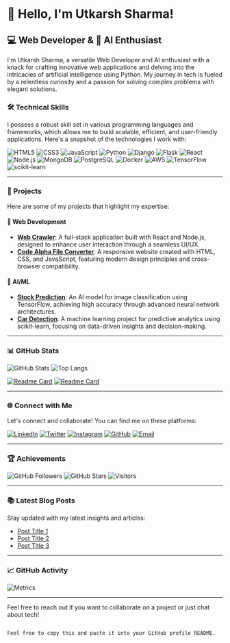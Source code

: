 

# 👋 Hello, I'm Utkarsh Sharma!

## 💻 Web Developer & 🧠 AI Enthusiast

I'm Utkarsh Sharma, a versatile Web Developer and AI enthusiast with a knack for crafting innovative web applications and delving into the intricacies of artificial intelligence using Python. My journey in tech is fueled by a relentless curiosity and a passion for solving complex problems with elegant solutions.

### 🛠️ Technical Skills

I possess a robust skill set in various programming languages and frameworks, which allows me to build scalable, efficient, and user-friendly applications. Here's a snapshot of the technologies I work with:

![HTML5](https://img.shields.io/badge/-HTML5-E34F26?style=flat-square&logo=html5&logoColor=white)
![CSS3](https://img.shields.io/badge/-CSS3-1572B6?style=flat-square&logo=css3&logoColor=white)
![JavaScript](https://img.shields.io/badge/-JavaScript-F7DF1E?style=flat-square&logo=javascript&logoColor=black)
![Python](https://img.shields.io/badge/-Python-3776AB?style=flat-square&logo=python&logoColor=white)
![Django](https://img.shields.io/badge/-Django-092E20?style=flat-square&logo=django&logoColor=white)
![Flask](https://img.shields.io/badge/-Flask-000000?style=flat-square&logo=flask&logoColor=white)
![React](https://img.shields.io/badge/-React-61DAFB?style=flat-square&logo=react&logoColor=black)
![Node.js](https://img.shields.io/badge/-Node.js-339933?style=flat-square&logo=node.js&logoColor=white)
![MongoDB](https://img.shields.io/badge/-MongoDB-47A248?style=flat-square&logo=mongodb&logoColor=white)
![PostgreSQL](https://img.shields.io/badge/-PostgreSQL-336791?style=flat-square&logo=postgresql&logoColor=white)
![Docker](https://img.shields.io/badge/-Docker-2496ED?style=flat-square&logo=docker&logoColor=white)
![AWS](https://img.shields.io/badge/-AWS-232F3E?style=flat-square&logo=amazon-aws&logoColor=white)
![TensorFlow](https://img.shields.io/badge/-TensorFlow-FF6F00?style=flat-square&logo=tensorflow&logoColor=white)
![scikit-learn](https://img.shields.io/badge/-scikit--learn-F7931E?style=flat-square&logo=scikit-learn&logoColor=white)

---

### 🚀 Projects

Here are some of my projects that highlight my expertise:

#### 📱 Web Development
- **[Web Crawler](https://github.com/utkarsh2302/webcrawler)**: A full-stack application built with React and Node.js, designed to enhance user interaction through a seamless UI/UX.
- **[Code Alpha File Converter](https://github.com/utkarsh2302/Code_alpha_file_converter)**: A responsive website created with HTML, CSS, and JavaScript, featuring modern design principles and cross-browser compatibility.

#### 🤖 AI/ML
- **[Stock Prediction](https://github.com/utkarsh2302/Stockprediction2)**: An AI model for image classification using TensorFlow, achieving high accuracy through advanced neural network architectures.
- **[Car Detection](https://github.com/utkarsh2302/car-detetction)**: A machine learning project for predictive analytics using scikit-learn, focusing on data-driven insights and decision-making.

---

### 📊 GitHub Stats

![GitHub Stats](https://github-readme-stats.vercel.app/api?username=utkarsh2302&show_icons=true&theme=radical)
![Top Langs](https://github-readme-stats.vercel.app/api/top-langs/?username=utkarsh2302&layout=compact&theme=radical)

[![Readme Card](https://github-readme-stats.vercel.app/api/pin/?username=utkarsh2302&repo=webcrawler&theme=radical)](https://github.com/utkarsh2302/webcrawler)
[![Readme Card](https://github-readme-stats.vercel.app/api/pin/?username=utkarsh2302&repo=Code_alpha_file_converter&theme=radical)](https://github.com/utkarsh2302/Code_alpha_file_converter)

---

### 🌐 Connect with Me

Let's connect and collaborate! You can find me on these platforms:

[![LinkedIn](https://img.shields.io/badge/-LinkedIn-0077B5?style=flat-square&logo=linkedin&logoColor=white)](https://www.linkedin.com/in/utkarsh-sharma232002/)
[![Twitter](https://img.shields.io/badge/-Twitter-1DA1F2?style=flat-square&logo=twitter&logoColor=white)](https://twitter.com/Utkarsh232002)
[![Instagram](https://img.shields.io/badge/-Instagram-E4405F?style=flat-square&logo=instagram&logoColor=white)](https://www.instagram.com/utkarsh_.sharma_/)
[![GitHub](https://img.shields.io/badge/-GitHub-181717?style=flat-square&logo=github&logoColor=white)](https://github.com/utkarsh2302/)
[![Email](https://img.shields.io/badge/-Email-D14836?style=flat-square&logo=gmail&logoColor=white)](mailto:utkarshsharma705@gmail.com)

---

### 🏆 Achievements

![GitHub Followers](https://img.shields.io/github/followers/utkarsh2302?style=social)
![GitHub Stars](https://img.shields.io/github/stars/utkarsh2302?style=social)
![Visitors](https://visitor-badge.glitch.me/badge?page_id=utkarsh2302.utkarsh2302)

---

### 📚 Latest Blog Posts

Stay updated with my latest insights and articles:

<!-- BLOG-POST-LIST:START -->
- [Post Title 1](https://yourblog.com/post-title-1)
- [Post Title 2](https://yourblog.com/post-title-2)
- [Post Title 3](https://yourblog.com/post-title-3)
<!-- BLOG-POST-LIST:END -->

---

### 📈 GitHub Activity

![Metrics](https://metrics.lecoq.io/utkarsh2302?template=classic&isocalendar=1&languages=1&stars=1&habits=1&followup=1&people=1&code=1&activity=1&achievements=1&notable=1&repositories=1&lines=1&repositories=100&repositories.batch=100&repositories.forks=false&repositories.affiliations=owner&achievements.threshold=C&achievements.secrets=true&achievements.display=detailed&achievements.limit=0&languages.colors=github&languages.threshold=0%25&isocalendar.duration=full-year&config.timezone=Europe%2FLondon)

---

Feel free to reach out if you want to collaborate on a project or just chat about tech!
```

Feel free to copy this and paste it into your GitHub profile README.
